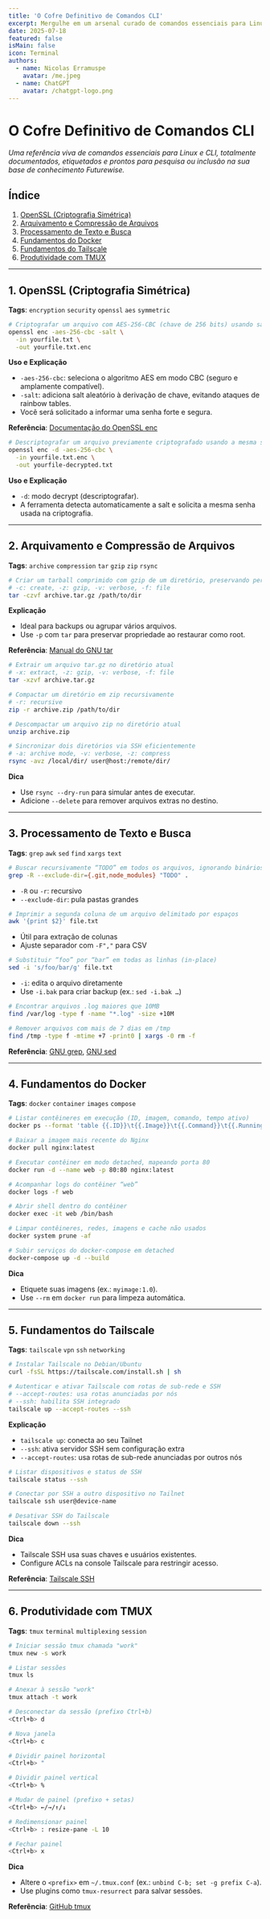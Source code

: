 ```yaml
---
title: 'O Cofre Definitivo de Comandos CLI'
excerpt: Mergulhe em um arsenal curado de comandos essenciais para Linux e MacOS, cada um documentado, etiquetado e pronto para potencializar seu fluxo de trabalho, desde criptografia com OpenSSL até produtividade com tmux.
date: 2025-07-18
featured: false
isMain: false
icon: Terminal
authors:
  - name: Nicolas Erramuspe
    avatar: /me.jpeg
  - name: ChatGPT
    avatar: /chatgpt-logo.png
---
```


# O Cofre Definitivo de Comandos CLI

_Uma referência viva de comandos essenciais para Linux e CLI, totalmente documentados, etiquetados e prontos para pesquisa ou inclusão na sua base de conhecimento Futurewise._

## Índice

1. [OpenSSL (Criptografia Simétrica)](#1-openssl-criptografia-simétrica)
2. [Arquivamento e Compressão de Arquivos](#2-arquivamento-e-compressão-de-arquivos)
3. [Processamento de Texto e Busca](#3-processamento-de-texto-e-busca)
4. [Fundamentos do Docker](#4-fundamentos-do-docker)
5. [Fundamentos do Tailscale](#5-fundamentos-do-tailscale)
6. [Produtividade com TMUX](#6-produtividade-com-tmux)

---

## 1. OpenSSL (Criptografia Simétrica)

**Tags**: `encryption` `security` `openssl` `aes` `symmetric`

```bash
# Criptografar um arquivo com AES-256-CBC (chave de 256 bits) usando salt aleatório para derivação de chave PBKDF2
openssl enc -aes-256-cbc -salt \
  -in yourfile.txt \
  -out yourfile.txt.enc
```

**Uso e Explicação**

- `-aes-256-cbc`: seleciona o algoritmo AES em modo CBC (seguro e amplamente compatível).
- `-salt`: adiciona salt aleatório à derivação de chave, evitando ataques de rainbow tables.
- Você será solicitado a informar uma senha forte e segura.

**Referência**: [Documentação do OpenSSL enc](https://www.openssl.org/docs/man1.1.1/man1/openssl-enc.html)

```bash
# Descriptografar um arquivo previamente criptografado usando a mesma senha
openssl enc -d -aes-256-cbc \
  -in yourfile.txt.enc \
  -out yourfile-decrypted.txt
```

**Uso e Explicação**

- `-d`: modo decrypt (descriptografar).
- A ferramenta detecta automaticamente a salt e solicita a mesma senha usada na criptografia.

---

## 2. Arquivamento e Compressão de Arquivos

**Tags**: `archive` `compression` `tar` `gzip` `zip` `rsync`

```bash
# Criar um tarball comprimido com gzip de um diretório, preservando permissões e links simbólicos
# -c: create, -z: gzip, -v: verbose, -f: file
tar -czvf archive.tar.gz /path/to/dir
```

**Explicação**

- Ideal para backups ou agrupar vários arquivos.
- Use `-p` com `tar` para preservar propriedade ao restaurar como root.

**Referência**: [Manual do GNU tar](https://www.gnu.org/software/tar/manual/)

```bash
# Extrair um arquivo tar.gz no diretório atual
# -x: extract, -z: gzip, -v: verbose, -f: file
tar -xzvf archive.tar.gz
```

```bash
# Compactar um diretório em zip recursivamente
# -r: recursive
zip -r archive.zip /path/to/dir
```

```bash
# Descompactar um arquivo zip no diretório atual
unzip archive.zip
```

```bash
# Sincronizar dois diretórios via SSH eficientemente
# -a: archive mode, -v: verbose, -z: compress
rsync -avz /local/dir/ user@host:/remote/dir/
```

**Dica**

- Use `rsync --dry-run` para simular antes de executar.
- Adicione `--delete` para remover arquivos extras no destino.

---

## 3. Processamento de Texto e Busca

**Tags**: `grep` `awk` `sed` `find` `xargs` `text`

```bash
# Buscar recursivamente “TODO” em todos os arquivos, ignorando binários
grep -R --exclude-dir={.git,node_modules} "TODO" .
```

- `-R` ou `-r`: recursivo
- `--exclude-dir`: pula pastas grandes

```bash
# Imprimir a segunda coluna de um arquivo delimitado por espaços
awk '{print $2}' file.txt
```

- Útil para extração de colunas
- Ajuste separador com `-F","` para CSV

```bash
# Substituir “foo” por “bar” em todas as linhas (in-place)
sed -i 's/foo/bar/g' file.txt
```

- `-i`: edita o arquivo diretamente
- Use `-i.bak` para criar backup (ex.: `sed -i.bak …`)

```bash
# Encontrar arquivos .log maiores que 10MB
find /var/log -type f -name "*.log" -size +10M
```

```bash
# Remover arquivos com mais de 7 dias em /tmp
find /tmp -type f -mtime +7 -print0 | xargs -0 rm -f
```

**Referência**: [GNU grep](https://www.gnu.org/software/grep/manual/), [GNU sed](https://www.gnu.org/software/sed/manual/)

---

## 4. Fundamentos do Docker

**Tags**: `docker` `container` `images` `compose`

```bash
# Listar contêineres em execução (ID, imagem, comando, tempo ativo)
docker ps --format 'table {{.ID}}\t{{.Image}}\t{{.Command}}\t{{.RunningFor}}'
```

```bash
# Baixar a imagem mais recente do Nginx
docker pull nginx:latest
```

```bash
# Executar contêiner em modo detached, mapeando porta 80
docker run -d --name web -p 80:80 nginx:latest
```

```bash
# Acompanhar logs do contêiner “web”
docker logs -f web
```

```bash
# Abrir shell dentro do contêiner
docker exec -it web /bin/bash
```

```bash
# Limpar contêineres, redes, imagens e cache não usados
docker system prune -af
```

```bash
# Subir serviços do docker-compose em detached
docker-compose up -d --build
```

**Dica**

- Etiquete suas imagens (ex.: `myimage:1.0`).
- Use `--rm` em `docker run` para limpeza automática.

---

## 5. Fundamentos do Tailscale

**Tags**: `tailscale` `vpn` `ssh` `networking`

```bash
# Instalar Tailscale no Debian/Ubuntu
curl -fsSL https://tailscale.com/install.sh | sh

# Autenticar e ativar Tailscale com rotas de sub-rede e SSH
# --accept-routes: usa rotas anunciadas por nós
# --ssh: habilita SSH integrado
tailscale up --accept-routes --ssh
```

**Explicação**

- `tailscale up`: conecta ao seu Tailnet
- `--ssh`: ativa servidor SSH sem configuração extra
- `--accept-routes`: usa rotas de sub-rede anunciadas por outros nós

```bash
# Listar dispositivos e status de SSH
tailscale status --ssh
```

```bash
# Conectar por SSH a outro dispositivo no Tailnet
tailscale ssh user@device-name
```

```bash
# Desativar SSH do Tailscale
tailscale down --ssh
```

**Dica**

- Tailscale SSH usa suas chaves e usuários existentes.
- Configure ACLs na console Tailscale para restringir acesso.

**Referência**: [Tailscale SSH](https://tailscale.com/kb/ssh)

---

## 6. Produtividade com TMUX

**Tags**: `tmux` `terminal` `multiplexing` `session`

```bash
# Iniciar sessão tmux chamada "work"
tmux new -s work
```

```bash
# Listar sessões
tmux ls
```

```bash
# Anexar à sessão "work"
tmux attach -t work
```

```bash
# Desconectar da sessão (prefixo Ctrl+b)
<Ctrl+b> d
```

```bash
# Nova janela
<Ctrl+b> c
```

```bash
# Dividir painel horizontal
<Ctrl+b> "
```

```bash
# Dividir painel vertical
<Ctrl+b> %
```

```bash
# Mudar de painel (prefixo + setas)
<Ctrl+b> ←/→/↑/↓
```

```bash
# Redimensionar painel
<Ctrl+b> : resize-pane -L 10
```

```bash
# Fechar painel
<Ctrl+b> x
```

**Dica**

- Altere o `<prefix>` em `~/.tmux.conf` (ex.: `unbind C-b; set -g prefix C-a`).
- Use plugins como `tmux-resurrect` para salvar sessões.

**Referência**: [GitHub tmux](https://github.com/tmux/tmux)
